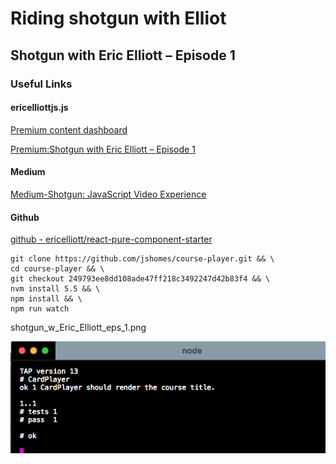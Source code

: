 # Riding shotgun with Elliot

## Shotgun with Eric Elliott – Episode 1

### Useful Links
#### ericelliottjs.js
[Premium content dashboard](https://ericelliottjs.com/premium-content/)

[Premium:Shotgun with Eric Elliott – Episode 1](https://ericelliottjs.com/premium-content/shotgun-with-eric-elliott-episode-1/)
#### Medium
[Medium-Shotgun: JavaScript Video Experience](https://medium.com/javascript-scene/shotgun-javascript-video-experience-c8b6a7771d49#.ji1oacpto)
#### Github
[github - ericelliott/react-pure-component-starter](https://github.com/ericelliott/react-pure-component-starter)


```
git clone https://github.com/jshomes/course-player.git && \
cd course-player && \
git checkout 249793ee8dd108ade47ff218c3492247d42b83f4 && \
nvm install 5.5 && \
npm install && \
npm run watch
```

shotgun_w_Eric_Elliott_eps_1.png 

<img src="../images/shotgun_w_Eric_Elliott_eps_1.png" width="">
